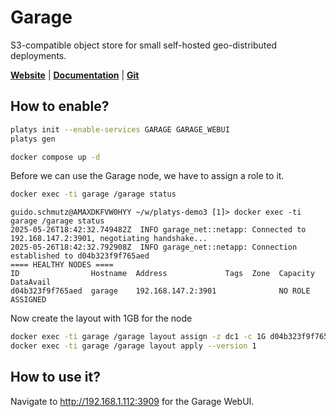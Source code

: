 # Garage

S3-compatible object store for small self-hosted geo-distributed deployments.

**[Website](https://garagehq.deuxfleurs.fr/)** | **[Documentation](https://garagehq.deuxfleurs.fr/documentation/quick-start/)** | **[Git](https://git.deuxfleurs.fr/Deuxfleurs/garage)**

## How to enable?

```bash
platys init --enable-services GARAGE GARAGE_WEBUI
platys gen
```

```bash
docker compose up -d
```

Before we can use the Garage node, we have to assign a role to it. 

```bash
docker exec -ti garage /garage status
```

```
guido.schmutz@AMAXDKFVW0HYY ~/w/platys-demo3 [1]> docker exec -ti garage /garage status
2025-05-26T18:42:32.749482Z  INFO garage_net::netapp: Connected to 192.168.147.2:3901, negotiating handshake...
2025-05-26T18:42:32.792908Z  INFO garage_net::netapp: Connection established to d04b323f9f765aed
==== HEALTHY NODES ====
ID                Hostname  Address             Tags  Zone  Capacity          DataAvail
d04b323f9f765aed  garage    192.168.147.2:3901              NO ROLE ASSIGNED
```

Now create the layout with 1GB for the node

```bash
docker exec -ti garage /garage layout assign -z dc1 -c 1G d04b323f9f765aed
docker exec -ti garage /garage layout apply --version 1
```

## How to use it?

Navigate to <http://192.168.1.112:3909> for the Garage WebUI. 








